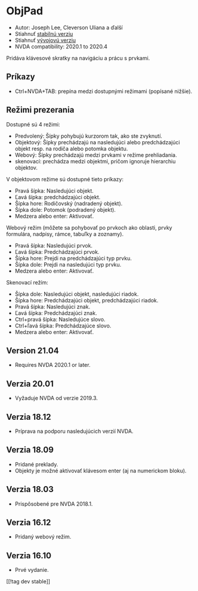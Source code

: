 # ObjPad #

* Autor: Joseph Lee, Cleverson Uliana a ďalší
* Stiahnuť [stabilnú verziu][1]
* Stiahnuť [vývojovú verziu][2]
* NVDA compatibility: 2020.1 to 2020.4

Pridáva klávesové skratky  na navigáciu a prácu s prvkami.

## Príkazy

* Ctrl+NVDA+TAB: prepína medzi dostupnými režimami (popísané nižšie).

## Režimi prezerania

Dostupné sú 4 režimi:

* Predvolený: Šípky pohybujú kurzorom tak, ako ste zvyknutí.
* Objektový: Šípky prechádzajú na nasledujúci alebo predchádzajúci objekt
  resp. na rodiča alebo potomka objektu.
* Webový: Šípky prechádzajú medzi prvkami v režime prehliadania.
* skenovací: prechádza medzi objektmi, pričom ignoruje hierarchiu objektov.

V objektovom režime sú dostupné tieto príkazy:

* Pravá šípka: Nasledujúci objekt.
* Ľavá šípka: predchádzajúci objekt.
* Šípka hore: Rodičovský (nadradený objekt).
* Šípka dole: Potomok (podradený objekt).
* Medzera alebo enter: Aktivovať.

Webový režim (môžete sa pohybovať po prvkoch ako oblasti, prvky formulára,
nadpisy, rámce, tabuľky a zoznamy).

* Pravá šípka: Nasledujúci prvok.
* Ľavá šípka: Predchádzajúci prvok.
* Šípka hore: Prejdi na predchádzajúci typ prvku.
* Šípka dole: Prejdi na nasledujúci typ prvku.
* Medzera alebo enter: Aktivovať.

Skenovací režím:

* Šípka dole: Nasledujúci objekt, nasledujúci riadok.
* Šípka hore: Predchádzajúci objekt, predchádzajúci riadok.
* Pravá šípka: Nasledujúci znak.
* Ľavá šípka: Predchádzajúci znak.
* Ctrl+pravá šípka: Nasledujúce slovo.
* Ctrl+ľavá šípka: Predchádzajúce slovo.
* Medzera alebo enter: Aktivovať.

## Version 21.04

* Requires NVDA 2020.1 or later.

## Verzia 20.01

* Vyžaduje NVDA od verzie 2019.3.

## Verzia 18.12

* Príprava na podporu nasledujúcich verzií NVDA.

## Verzia 18.09

* Pridané preklady.
* Objekty je možné aktivovať klávesom enter (aj na numerickom bloku).

## Verzia 18.03

* Prispôsobené pre NVDA 2018.1.

## Verzia 16.12

* Pridaný webový režim.

## Verzia 16.10

* Prvé vydanie.

[[!tag dev stable]]

[1]: https://addons.nvda-project.org/files/get.php?file=objPad

[2]: https://addons.nvda-project.org/files/get.php?file=objPad-dev

